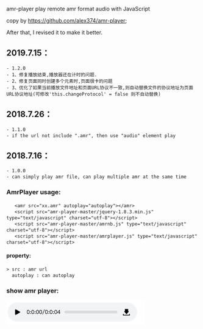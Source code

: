 amr-player
play remote amr format audio with JavaScript  

copy by https://github.com/alex374/amr-player;
	
After that, I revised it to make it better.

## 2019.7.15：
	- 1.2.0
	- 1、修复播放结束,播放器还在计时的问题.
	- 2、修复页面同时创建多个元素时,页面很卡的问题
	- 3、优化了如果当前播放文件地址和页面URL协议不一致,则自动替换文件的协议地址为页面URL协议地址(可修改'this.changeProtocol' = false 则不自动替换)
	
## 2018.7.26：
	- 1.1.0
	- if the url not include ".amr", then use "audio" element play
	
## 2018.7.16：
	- 1.0.0
	- can simply play amr file, can play multiple amr at the same time
	
### AmrPlayer usage:
	
   > <body>
	   <amr src="xx.amr" autoplay="autoplay"></amr>
	   <script src="amr-player-master/jquery-1.8.3.min.js" type="text/javascript" charset="utf-8"></script>
	   <script src="amr-player-master/amrnb.js" type="text/javascript" charset="utf-8"></script>
	   <script src="amr-player-master/amrplayer.js" type="text/javascript" charset="utf-8"></script>
   </body>
   
#### property:
	> src : amr url
	  autoplay : can autoplay
   
### show amr player: 
![amrPayer](amrPlayer.png "amrPayer")
   
   
